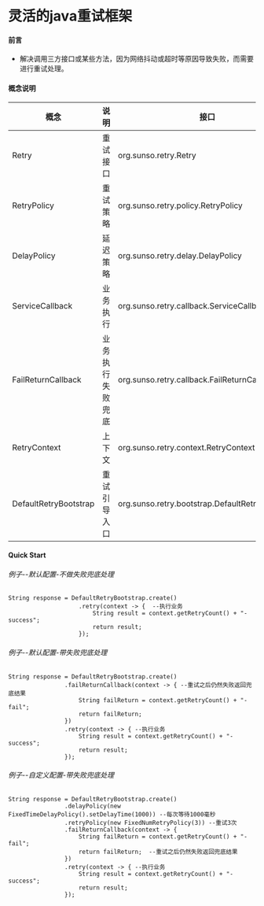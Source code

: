 灵活的java重试框架
======================

#### 前言
* 解决调用三方接口或某些方法，因为网络抖动或超时等原因导致失败，而需要进行重试处理。


#### 概念说明

| 概念                    | 说明        | 接口                                          |
|----------------------- |-----------|---------------------------------------------|
| Retry                 | 重试接口      | org.sunso.retry.Retry                       |
| RetryPolicy           | 重试策略      | org.sunso.retry.policy.RetryPolicy          |
| DelayPolicy           | 延迟策略      | org.sunso.retry.delay.DelayPolicy           |
| ServiceCallback       | 业务执行      | org.sunso.retry.callback.ServiceCallback    |
| FailReturnCallback    | 业务执行失败兜底  | org.sunso.retry.callback.FailReturnCallback |
| RetryContext          | 上下文       | org.sunso.retry.context.RetryContext        |
| DefaultRetryBootstrap | 重试引导入口    | org.sunso.retry.bootstrap.DefaultRetryBootstrap  |


#### Quick Start
###### 例子--默认配置-不做失败兜底处理
~~~
String response = DefaultRetryBootstrap.create()
                    .retry(context -> {  --执行业务
                        String result = context.getRetryCount() + "-success";
                        return result;
                    });
~~~

###### 例子--默认配置-带失败兜底处理
~~~
String response = DefaultRetryBootstrap.create()
                .failReturnCallback(context -> { --重试之后仍然失败返回兜底结果
                    String failReturn = context.getRetryCount() + "-fail";
                    return failReturn;
                })
                .retry(context -> { --执行业务
                    String result = context.getRetryCount() + "-success";
                    return result;
                });
~~~

###### 例子--自定义配置-带失败兜底处理
~~~
String response = DefaultRetryBootstrap.create()
                .delayPolicy(new FixedTimeDelayPolicy().setDelayTime(1000)) --每次等待1000毫秒
                .retryPolicy(new FixedNumRetryPolicy(3)) --重试3次
                .failReturnCallback(context -> {
                    String failReturn = context.getRetryCount() + "-fail";
                    return failReturn;  --重试之后仍然失败返回兜底结果
                })
                .retry(context -> { --执行业务
                    String result = context.getRetryCount() + "-success";
                    return result;
                });
~~~

